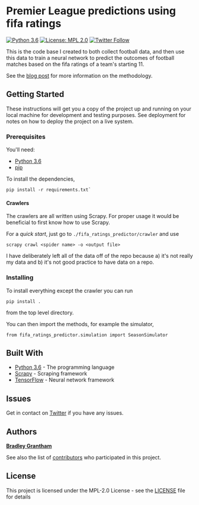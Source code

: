 # Premier League predictions using fifa ratings

[![Python 3.6](https://img.shields.io/badge/python-3.6-blue.svg)](https://www.python.org/downloads/release/python-360/)
[![License: MPL 2.0](https://img.shields.io/badge/License-MPL%202.0-brightgreen.svg)](https://opensource.org/licenses/MPL-2.0)
[![Twitter Follow](https://img.shields.io/twitter/follow/espadrine.svg?style=social&label=Follow)](https://twitter.com/BradleyGrantham)

This is the code base I created to both collect football data, and then
use this data to train a neural network to predict the outcomes of football
matches based on the fifa ratings of a team's starting 11.

See the [blog post](https://medium.com/@bradleygrantham/predicting-premier-league-odds-from-ea-player-bfdb52597392)
for more information on the methodology.

## Getting Started

These instructions will get you a copy of the project up and running on your local machine for development and testing purposes. See deployment for notes on how to deploy the project on a live system.

### Prerequisites

You'll need:
  * [Python 3.6](https://www.python.org/downloads/release/python-360/)
  * [pip](https://pypi.org/project/pip/)

To install the dependencies,
```
pip install -r requirements.txt`
```

#### Crawlers

The crawlers are all written using Scrapy. For proper usage it would be
beneficial to first know how to use Scrapy.

For a *quick start*, just go to `./fifa_ratings_predictor/crawler` and
use

```
scrapy crawl <spider name> -o <output file>
```

I have deliberately left all of the data off of the repo because a) it's
not really my data and b) it's not good practice to have data on a repo.

### Installing

To install everything except the crawler you can run

```
pip install .
```

from the top level directory.

You can then import the methods, for example the
simulator,

```
from fifa_ratings_predictor.simulation import SeasonSimulator
```


## Built With

* [Python 3.6](https://www.python.org/downloads/release/python-360/) - The programming language
* [Scrapy](https://github.com/scrapy/scrapy) - Scraping framework
* [TensorFlow](https://github.com/tensorflow/tensorflow) - Neural network framework

## Issues

Get in contact on [Twitter](https://twitter.com/BradleyGrantham) if you have any issues.

## Authors

[**Bradley Grantham**](https://twitter.com/BradleyGrantham)

See also the list of [contributors](https://github.com/your/project/contributors) who participated in this project.

## License

This project is licensed under the MPL-2.0 License - see the [LICENSE](LICENSE) file for details
